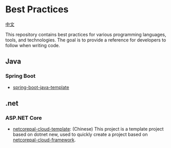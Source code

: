 # Best Practices

[中文](README-zh.md)

This repository contains best practices for various programming languages, tools, and technologies.
The goal is to provide a reference for developers to follow when writing code.

## Java

### Spring Boot

- [spring-boot-java-template](https://github.com/team-dodn/spring-boot-java-template)

## .net

### ASP.NET Core

- [netcorepal-cloud-template](https://github.com/netcorepal/netcorepal-cloud-template): (Chinese) This project is a template project based on dotnet new, used to quickly create a project based on [netcorepal-cloud-framework](https://github.com/netcorepal/netcorepal-cloud-framework).
